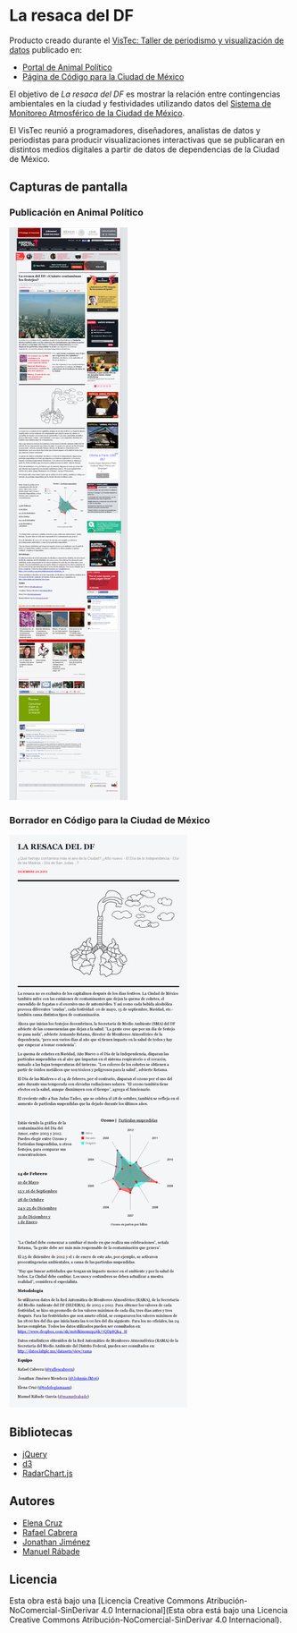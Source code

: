 La resaca del DF
================

Producto creado durante el [VisTec: Taller de periodismo y visualización
de datos](http://labplc.mx/vistec/) publicado en:

- [Portal de Animal
  Político](http://www.animalpolitico.com/2013/12/la-resaca-del-df-cuanto-contaminan-los-festejos/)
- [Página de Código para la Ciudad de
  México](http://codigo.labplc.mx/vistec/aire/)

El objetivo de *La resaca del DF* es mostrar la relación entre
contingencias ambientales en la ciudad y festividades utilizando datos del
[Sistema de Monitoreo Atmosférico de la Ciudad de
México](http://www.aire.df.gob.mx).

El VisTec reunió a programadores, diseñadores, analistas de datos y
periodistas para producir visualizaciones interactivas que se publicaran
en distintos medios digitales a partir de datos de dependencias de la
Ciudad de México.

Capturas de pantalla
--------------------

### Publicación en Animal Político

![Publicación en Animal Político](/doc/la_resaca_del_df_nota.png?raw=true)

### Borrador en Código para la Ciudad de México

![Draft Código para la Ciudad de México](/doc/la_resaca_del_df_draft.png?raw=true)

Bibliotecas
-----------

- [jQuery](http://jquery.com/)
- [d3](http://d3js.org/)
- [RadarChart.js](http://github.com/alangrafu/radar-chart-d3)

Autores
-------

- [Elena Cruz](http://twitter.com/todologiamaam)
- [Rafael Cabrera](http://twitter.com/raflescabrera)
- [Jonathan Jiménez](http://twitter.com/johnniejm06)
- [Manuel Rábade](http://twitter.com/manuelrabade)

Licencia
--------

Esta obra está bajo una [Licencia Creative Commons
Atribución-NoComercial-SinDerivar 4.0 Internacional](Esta obra está bajo
una Licencia Creative Commons Atribución-NoComercial-SinDerivar 4.0
Internacional).
